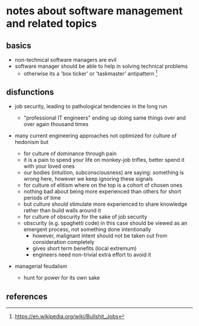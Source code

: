 # notes about software management and related topics

## basics

- non-technical software managers are evil
- software manager should be able to help in solving technical problems
  - otherwise its a 'box ticker' or 'taskmaster' antipattern [^1]


## disfunctions

- job security, leading to pathological tendencies in the long run
  - "professional IT engineers" ending up doing same things over and over again thousand times

- many current engineering approaches not optimized for culture of hedonism but 
  - for culture of dominance through pain
  - it is a pain to spend your life on monkey-job trifles, better spend it with your loved ones
  - our bodies (intuition, subconsciousness) are saying: something is wrong here, however we keep ignoring these signals
  - for culture of elitism where on the top is a cohort of chosen ones
  - nothing bad about being more experienced than others for short periods of time
  - but culture should stimulate more experienced to share knowledge rather than build walls around it
  - for culture of obscurity for the sake of job security
  - obscurity (e.g. spaghetti code) in this case should be viewed as an emergent process, not something done intentionally
    - however, malignant intent should not be taken out from consideration completely
    - gives short term benefits (local extremum)
    - engineers need non-trivial extra effort to avoid it

- managerial feudalism
  - hunt for power for its own sake


## references

[^1]: https://en.wikipedia.org/wiki/Bullshit_Jobs
